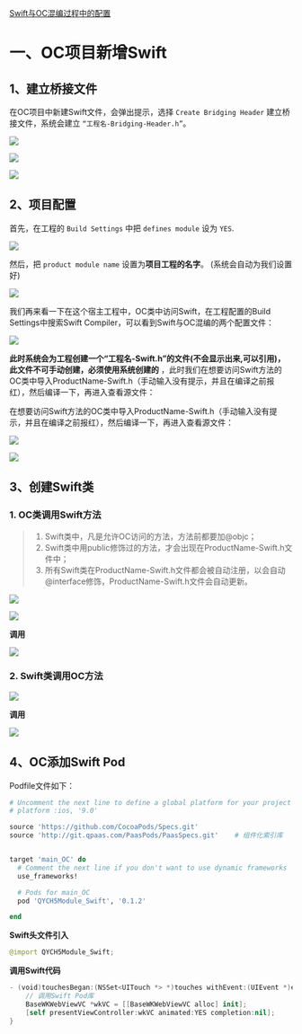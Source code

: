 [Swift与OC混编过程中的配置](https://juejin.im/post/5d5a399a6fb9a06af50fca2b)



# 一、OC项目新增Swift



## 1、建立桥接文件

在OC项目中新建Swift文件，会弹出提示，选择 `Create Bridging Header` 建立桥接文件，系统会建立 `“工程名-Bridging-Header.h”`。

![](media_OC&Swift/001.jpg)

![](media_OC&Swift/002.jpg)

![](media_OC&Swift/003.jpg)



## 2、项目配置

首先，在工程的 `Build Settings` 中把 `defines module` 设为 `YES`.

![](media_OC&Swift/004.jpg)



然后，把 `product module name` 设置为**项目工程的名字**。 (系统会自动为我们设置好)

![](media_OC&Swift/005.jpg)



我们再来看一下在这个宿主工程中，OC类中访问Swift，在工程配置的Build Settings中搜索Swift Compiler，可以看到Swift与OC混编的两个配置文件：

![](media_OC&Swift/008.jpg)



**此时系统会为工程创建一个“工程名-Swift.h”的文件(不会显示出来,可以引用)，此文件不可手动创建，必须使用系统创建的** ，此时我们在想要访问Swift方法的OC类中导入ProductName-Swift.h（手动输入没有提示，并且在编译之前报红），然后编译一下，再进入查看源文件：

在想要访问Swift方法的OC类中导入ProductName-Swift.h（手动输入没有提示，并且在编译之前报红），然后编译一下，再进入查看源文件：

![](media_OC&Swift/006.jpg)



![](media_OC&Swift/007.jpg)



## 3、创建Swift类



### 1. OC类调用Swift方法

> 1. Swift类中，凡是允许OC访问的方法，方法前都要加@objc；
> 2. Swift类中用public修饰过的方法，才会出现在ProductName-Swift.h文件中；
> 3. 所有Swift类在ProductName-Swift.h文件都会被自动注册，以会自动@interface修饰，ProductName-Swift.h文件会自动更新。

![](media_OC&Swift/009.jpg)

![](media_OC&Swift/010.jpg)



**调用**

![](media_OC&Swift/011.jpg)



### 2. Swift类调用OC方法

![](media_OC&Swift/012.jpg)



**调用**

![](media_OC&Swift/013.jpg)







## 4、OC添加Swift Pod

Podfile文件如下：

```ruby
# Uncomment the next line to define a global platform for your project
# platform :ios, '9.0'

source 'https://github.com/CocoaPods/Specs.git'
source 'http://git.qpaas.com/PaasPods/PaasSpecs.git'    # 组件化索引库


target 'main_OC' do
  # Comment the next line if you don't want to use dynamic frameworks
  use_frameworks!

  # Pods for main_OC
  pod 'QYCH5Module_Swift', '0.1.2'

end
```



**Swift头文件引入**

```swift
@import QYCH5Module_Swift;
```



**调用Swift代码**

```swift
- (void)touchesBegan:(NSSet<UITouch *> *)touches withEvent:(UIEvent *)event {
    // 调用Swift Pod库
    BaseWKWebViewVC *wkVC = [[BaseWKWebViewVC alloc] init];
    [self presentViewController:wkVC animated:YES completion:nil];
}
```











